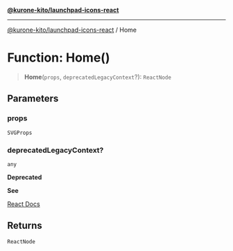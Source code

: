 [**@kurone-kito/launchpad-icons-react**](../README.md)

***

[@kurone-kito/launchpad-icons-react](../globals.md) / Home

# Function: Home()

> **Home**(`props`, `deprecatedLegacyContext`?): `ReactNode`

## Parameters

### props

`SVGProps`

### deprecatedLegacyContext?

`any`

**Deprecated**

**See**

[React Docs](https://legacy.reactjs.org/docs/legacy-context.html#referencing-context-in-lifecycle-methods)

## Returns

`ReactNode`
